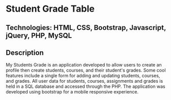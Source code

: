 # Student Grade Table

## Technologies: HTML, CSS, Bootstrap, Javascript, jQuery, PHP, MySQL

## Description
My Students Grade is an application developed to allow users to create an profile then create students, courses, and their student's grades. Some cool features include a single form for adding and updating students, courses, and grades. All user data for students, courses, assignments and grades is held in a SQL database and accessed through the PHP. The application was developed using bootstrap for a mobile responsive experience.